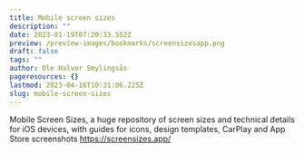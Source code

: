 ```yaml
---
title: Mobile screen sizes
description: ""
date: 2023-01-19T07:20:33.552Z
preview: /preview-images/bookmarks/screensizesapp.png
draft: false
tags: ""
author: Ole Halvor Smylingsås
pageresources: {}
lastmod: 2023-04-16T10:31:06.225Z
slug: mobile-screen-sizes
---
```

<!--more-->
Mobile Screen Sizes, a huge repository of screen sizes and technical details for iOS devices, with guides for icons, design templates, CarPlay and App Store screenshots
https://screensizes.app/